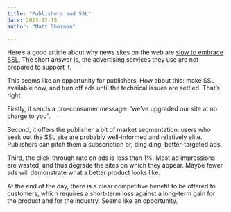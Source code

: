 ```yaml
---
title: "Publishers and SSL"
date: 2013-12-15
author: "Matt Sherman"

---
```


Here’s a good article about why news sites on the web are [slow to embrace SSL](http://www.washingtonpost.com/blogs/the-switch/wp/2013/12/11/news-sites-could-protect-your-privacy-with-encryption-heres-why-they-probably-wont/). The short answer is, the advertising services they use are not prepared to support it.

This seems like an opportunity for publishers. How about this: make SSL available now, and turn off ads until the technical issues are settled. That’s right.

Firstly, it sends a pro-consumer message: “we’ve upgraded our site at no charge to you”.

Second, it offers the publisher a bit of market segmentation: users who seek out the SSL site are probably well-informed and relatively elite. Publishers can pitch them a subscription or, ding ding, better-targeted ads.

Third, the click-through rate on ads is less than 1%. Most ad impressions are wasted, and thus degrade the sites on which they appear. Maybe fewer ads will demonstrate what a better product looks like.

At the end of the day, there is a clear competitive benefit to be offered to customers, which requires a short-term loss against a long-term gain for the product and for the industry. Seems like an opportunity.
